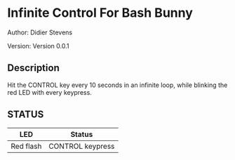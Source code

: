 # Infinite Control For Bash Bunny

Author: Didier Stevens

Version: Version 0.0.1

## Description

Hit the CONTROL key every 10 seconds in an infinite loop, while blinking the red LED with every keypress.

## STATUS

| LED              | Status                                |
| ---------------- | ------------------------------------- |
| Red flash        | CONTROL keypress                      |


